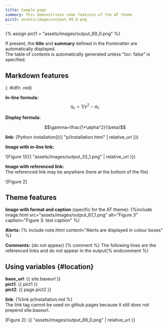 ```yaml
---
title: Sample page
summary: This demonstrates some features of the AT theme
pict2: assets/images/output_69_0.png
---
```

{% assign pict1 = "assets/images/output_69_0.png" %}

If present, the **title** and **summary** defined in the frontmatter are automatically
displayed.\
The table of contents is automatically generated unless "toc: false" is specified.

## Markdown features
{: #idfn .red}

**In-line formula:** $$\eta_c = 1/\gamma^2 - \alpha_c$$

**Display formula:**

$$\gamma=\frac{1+\alpha^2}{\beta}$$

**link:**
[Python installation]({{ "p/Installation.html" | relative_url }})

**Image with in-line link:**

![Figure 1]({{ "assets/images/output_33_1.png" | relative_url }})

**Image with referenced link:**\
The referenced link may be anywhere (here at the bottom of the file)

![Figure 2]

## Theme features

**Image with format and caption** (specific for the AT theme):
{%include image.html src="assets/images/output_67_1.png"
alt="Figure 3" caption="Figure 3: test caption" %}

**Alerts:**
{% include note.html content="Alerts are displayed in colour boxes" %}

**Comments:** (do not appear)
{% comment %} The following lines are the referenced links
and do not appear in the output{% endcomment %}

## Using variables {#location}

**base_url**: {{ site.baseurl }}\
**pict1**: {{ pict1 }}\
**pict2**: {{ page.pict2 }}

**link**: {%link p/Installation.md %}\
The link tag cannot be used on github pages because it still does not prepend
site.baseurl.

[Figure 2]: {{ "assets/images/output_69_0.png" | relative_url }}